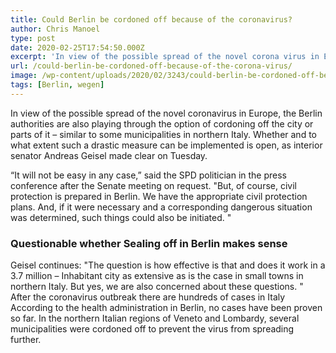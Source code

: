 ```yaml
---
title: Could Berlin be cordoned off because of the coronavirus?
author: Chris Manoel
type: post
date: 2020-02-25T17:54:50.000Z
excerpt: 'In view of the possible spread of the novel corona virus in Europe, the Berlin authorities are also playing through the option'
url: /could-berlin-be-cordoned-off-because-of-the-corona-virus/
image: /wp-content/uploads/2020/02/3243/could-berlin-be-cordoned-off-because-of-the-corona-virus.jpg
tags: [Berlin, wegen]
---
```


In view of the possible spread of the novel coronavirus in Europe, the Berlin authorities are also playing through the option of cordoning off the city or parts of it – similar to some municipalities in northern Italy. Whether and to what extent such a drastic measure can be implemented is open, as interior senator Andreas Geisel made clear on Tuesday.

“It will not be easy in any case,” said the SPD politician in the press conference after the Senate meeting on request. "But, of course, civil protection is prepared in Berlin. We have the appropriate civil protection plans. And, if it were necessary and a corresponding dangerous situation was determined, such things could also be initiated. "

### Questionable whether Sealing off in Berlin makes sense

Geisel continues: "The question is how effective is that and does it work in a 3.7 million – Inhabitant city as extensive as is the case in small towns in northern Italy. But yes, we are also concerned about these questions. " After the coronavirus outbreak there are hundreds of cases in Italy According to the health administration in Berlin, no cases have been proven so far. In the northern Italian regions of Veneto and Lombardy, several municipalities were cordoned off to prevent the virus from spreading further.
